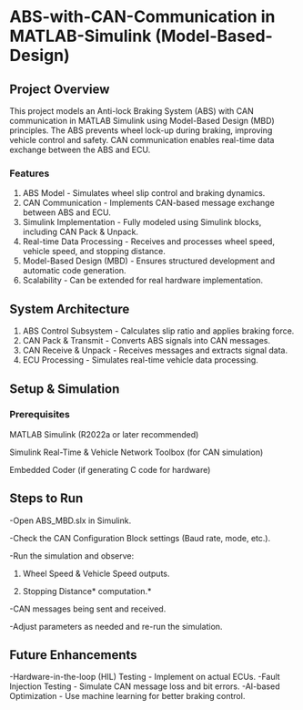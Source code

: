 # ABS-with-CAN-Communication in MATLAB-Simulink (Model-Based-Design)

## Project Overview

This project models an Anti-lock Braking System (ABS) with CAN communication in MATLAB Simulink using Model-Based Design (MBD) principles. The ABS prevents wheel lock-up during braking, improving vehicle control and safety. CAN communication enables real-time data exchange between the ABS and ECU.

### Features

1. ABS Model - Simulates wheel slip control and braking dynamics.
2. CAN Communication - Implements CAN-based message exchange between ABS and ECU.
3. Simulink Implementation - Fully modeled using Simulink blocks, including CAN Pack & Unpack.
4. Real-time Data Processing - Receives and processes wheel speed, vehicle speed, and stopping distance.
5. Model-Based Design (MBD) - Ensures structured development and automatic code generation.
6. Scalability - Can be extended for real hardware implementation.

## System Architecture

1. ABS Control Subsystem - Calculates slip ratio and applies braking force.
2. CAN Pack & Transmit - Converts ABS signals into CAN messages.
3. CAN Receive & Unpack - Receives messages and extracts signal data.
4. ECU Processing - Simulates real-time vehicle data processing.

## Setup & Simulation

### Prerequisites

MATLAB Simulink (R2022a or later recommended)

Simulink Real-Time & Vehicle Network Toolbox (for CAN simulation)

Embedded Coder (if generating C code for hardware)

## Steps to Run

-Open ABS_MBD.slx in Simulink.

-Check the CAN Configuration Block settings (Baud rate, mode, etc.).

-Run the simulation and observe:

  1) Wheel Speed & Vehicle Speed outputs.

  2) Stopping Distance* computation.*

-CAN messages being sent and received.

-Adjust parameters as needed and re-run the simulation.

## Future Enhancements

 -Hardware-in-the-loop (HIL) Testing - Implement on actual ECUs.
 -Fault Injection Testing - Simulate CAN message loss and bit errors.
 -AI-based Optimization - Use machine learning for better braking control.
